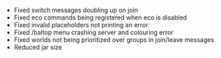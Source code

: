- Fixed switch messages doubling up on join
- Fixed eco commands being registered when eco is disabled
- Fixed invalid placeholders not printing an error
- Fixed /baltop menu crashing server and colouring error
- Fixed worlds not being prioritized over groups in join/leave messages
- Reduced jar size